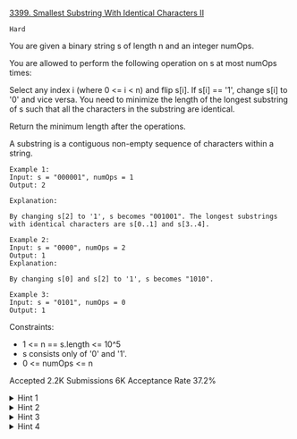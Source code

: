 [3399. Smallest Substring With Identical Characters II](https://leetcode.com/problems/smallest-substring-with-identical-characters-ii/)

`Hard`

You are given a binary string s of length n and an integer numOps.

You are allowed to perform the following operation on s at most numOps times:

Select any index i (where 0 <= i < n) and flip s[i]. If s[i] == '1', change s[i] to '0' and vice versa.
You need to minimize the length of the longest substring of s such that all the characters in the substring are identical.

Return the minimum length after the operations.

A substring is a contiguous non-empty sequence of characters within a string.

```
Example 1:
Input: s = "000001", numOps = 1
Output: 2

Explanation: 

By changing s[2] to '1', s becomes "001001". The longest substrings with identical characters are s[0..1] and s[3..4].

Example 2:
Input: s = "0000", numOps = 2
Output: 1
Explanation: 

By changing s[0] and s[2] to '1', s becomes "1010".

Example 3:
Input: s = "0101", numOps = 0
Output: 1
```

Constraints:

- 1 <= n == s.length <= 10^5
- s consists only of '0' and '1'.
- 0 <= numOps <= n

Accepted
2.2K
Submissions
6K
Acceptance Rate
37.2%

<details>
<summary>Hint 1</summary>

Binary search for the answer.

</details>
<details>
<summary>Hint 2</summary>

Group the same digits by size of (`mid + 1`) and ignore any remainder. Flip one in each group (the last one).

</details>
<details>
<summary>Hint 3</summary>

For the last group, we can flip the 2nd last one.

</details>
<details>
<summary>Hint 4</summary>

What if the answer was 1?

</details>
